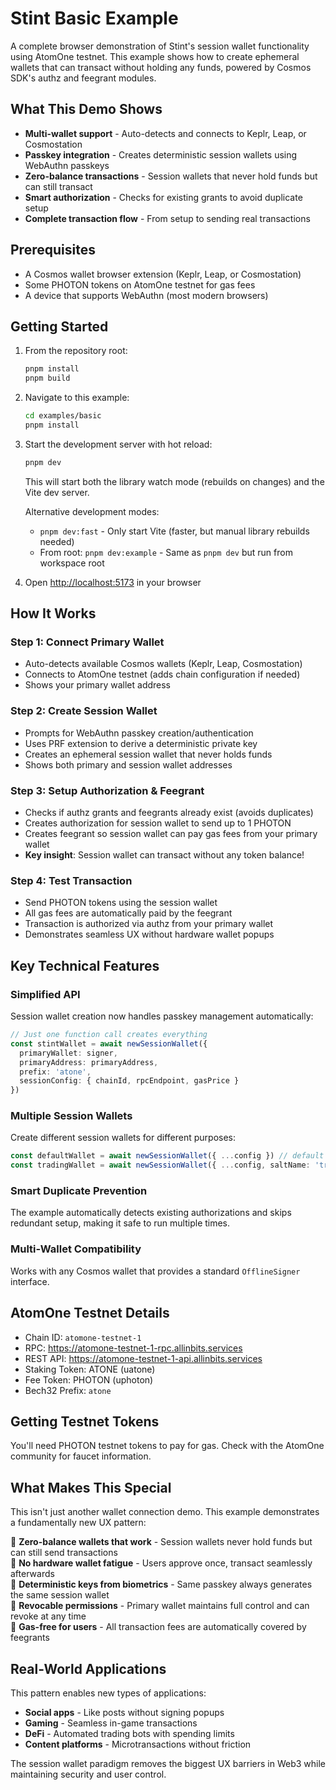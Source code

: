 # Stint Basic Example

A complete browser demonstration of Stint's session wallet functionality using AtomOne testnet. This example shows how to create ephemeral wallets that can transact without holding any funds, powered by Cosmos SDK's authz and feegrant modules.

## What This Demo Shows

- **Multi-wallet support** - Auto-detects and connects to Keplr, Leap, or Cosmostation
- **Passkey integration** - Creates deterministic session wallets using WebAuthn passkeys  
- **Zero-balance transactions** - Session wallets that never hold funds but can still transact
- **Smart authorization** - Checks for existing grants to avoid duplicate setup
- **Complete transaction flow** - From setup to sending real transactions

## Prerequisites

- A Cosmos wallet browser extension (Keplr, Leap, or Cosmostation)
- Some PHOTON tokens on AtomOne testnet for gas fees
- A device that supports WebAuthn (most modern browsers)

## Getting Started

1. From the repository root:

   ```bash
   pnpm install
   pnpm build
   ```

2. Navigate to this example:

   ```bash
   cd examples/basic
   pnpm install
   ```

3. Start the development server with hot reload:

   ```bash
   pnpm dev
   ```

   This will start both the library watch mode (rebuilds on changes) and the Vite dev server.

   Alternative development modes:
   - `pnpm dev:fast` - Only start Vite (faster, but manual library rebuilds needed)
   - From root: `pnpm dev:example` - Same as `pnpm dev` but run from workspace root

4. Open <http://localhost:5173> in your browser

## How It Works

### Step 1: Connect Primary Wallet

- Auto-detects available Cosmos wallets (Keplr, Leap, Cosmostation)
- Connects to AtomOne testnet (adds chain configuration if needed)
- Shows your primary wallet address

### Step 2: Create Session Wallet

- Prompts for WebAuthn passkey creation/authentication
- Uses PRF extension to derive a deterministic private key
- Creates an ephemeral session wallet that never holds funds
- Shows both primary and session wallet addresses

### Step 3: Setup Authorization & Feegrant

- Checks if authz grants and feegrants already exist (avoids duplicates)
- Creates authorization for session wallet to send up to 1 PHOTON
- Creates feegrant so session wallet can pay gas fees from your primary wallet
- **Key insight**: Session wallet can transact without any token balance!

### Step 4: Test Transaction

- Send PHOTON tokens using the session wallet
- All gas fees are automatically paid by the feegrant
- Transaction is authorized via authz from your primary wallet
- Demonstrates seamless UX without hardware wallet popups

## Key Technical Features

### Simplified API

Session wallet creation now handles passkey management automatically:

```typescript
// Just one function call creates everything
const stintWallet = await newSessionWallet({
  primaryWallet: signer,
  primaryAddress: primaryAddress,
  prefix: 'atone',
  sessionConfig: { chainId, rpcEndpoint, gasPrice }
})
```

### Multiple Session Wallets

Create different session wallets for different purposes:

```typescript
const defaultWallet = await newSessionWallet({ ...config }) // default
const tradingWallet = await newSessionWallet({ ...config, saltName: 'trading' }) // trading scope
```

### Smart Duplicate Prevention

The example automatically detects existing authorizations and skips redundant setup, making it safe to run multiple times.

### Multi-Wallet Compatibility

Works with any Cosmos wallet that provides a standard `OfflineSigner` interface.

## AtomOne Testnet Details

- Chain ID: `atomone-testnet-1`
- RPC: <https://atomone-testnet-1-rpc.allinbits.services>
- REST API: <https://atomone-testnet-1-api.allinbits.services>
- Staking Token: ATONE (uatone)
- Fee Token: PHOTON (uphoton)
- Bech32 Prefix: `atone`

## Getting Testnet Tokens

You'll need PHOTON testnet tokens to pay for gas. Check with the AtomOne community for faucet information.

## What Makes This Special

This isn't just another wallet connection demo. This example demonstrates a fundamentally new UX pattern:

🔹 **Zero-balance wallets that work** - Session wallets never hold funds but can still send transactions  
🔹 **No hardware wallet fatigue** - Users approve once, transact seamlessly afterwards  
🔹 **Deterministic keys from biometrics** - Same passkey always generates the same session wallet  
🔹 **Revocable permissions** - Primary wallet maintains full control and can revoke at any time  
🔹 **Gas-free for users** - All transaction fees are automatically covered by feegrants  

## Real-World Applications

This pattern enables new types of applications:

- **Social apps** - Like posts without signing popups
- **Gaming** - Seamless in-game transactions  
- **DeFi** - Automated trading bots with spending limits
- **Content platforms** - Microtransactions without friction

The session wallet paradigm removes the biggest UX barriers in Web3 while maintaining security and user control.
